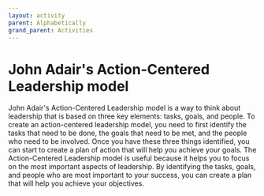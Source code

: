 ```yaml
---
layout: activity
parent: Alphabetically
grand_parent: Activities
---
```

# John Adair's Action-Centered Leadership model
John Adair's Action-Centered Leadership model is a way to think about leadership that is based on three key elements: tasks, goals, and people. To create an action-centered leadership model, you need to first identify the tasks that need to be done, the goals that need to be met, and the people who need to be involved. Once you have these three things identified, you can start to create a plan of action that will help you achieve your goals. The Action-Centered Leadership model is useful because it helps you to focus on the most important aspects of leadership. By identifying the tasks, goals, and people who are most important to your success, you can create a plan that will help you achieve your objectives.